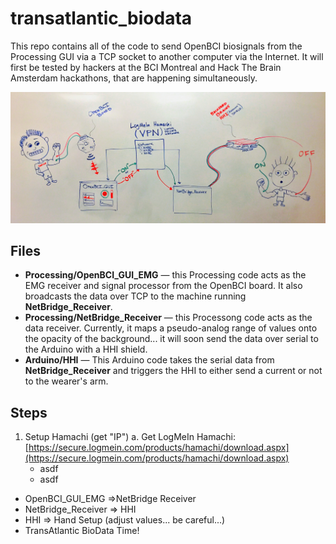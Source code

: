 # transatlantic_biodata
This repo contains all of the code to send OpenBCI biosignals from the Processing GUI via a TCP socket to another computer via the Internet. It will first be tested by hackers at the BCI Montreal and Hack The Brain Amsterdam hackathons, that are happening simultaneously. 

![image](assets/whiteboard.jpg)

## Files

* **Processing/OpenBCI_GUI_EMG** — this Processing code acts as the EMG receiver and signal processor from the OpenBCI board. It also broadcasts the data over TCP to the machine running **NetBridge_Receiver**.
* **Processing/NetBridge_Receiver** — this Processong code acts as the data receiver. Currently, it maps a pseudo-analog range of values onto the opacity of the background... it will soon send the data over serial to the Arduino with a HHI shield. 
* **Arduino/HHI** — This Arduino code takes the serial data from **NetBridge_Receiver** and triggers the HHI to either send a current or not to the wearer's arm.


## Steps

1. Setup Hamachi (get "IP")
	a. Get LogMeIn Hamachi: [https://secure.logmein.com/products/hamachi/download.aspx](https://secure.logmein.com/products/hamachi/download.aspx)
	* asdf
	* asdf
* OpenBCI_GUI_EMG =>NetBridge Receiver
* NetBridge_Receiver => HHI
* HHI => Hand Setup (adjust values... be careful...)
* TransAtlantic BioData Time!